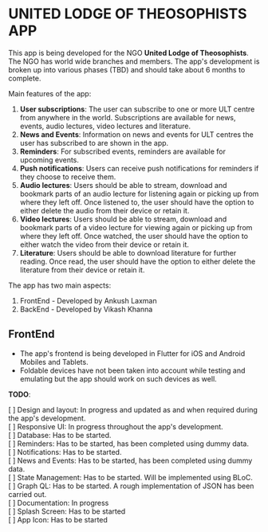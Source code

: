# __UNITED LODGE OF THEOSOPHISTS APP__

This app is being developed for the NGO __United Lodge of Theosophists__. The NGO has world wide branches and members. The app's development is broken up into various phases (TBD) and should take about 6 months to complete.

Main features of the app:
1. __User subscriptions__: The user can subscribe to one or more ULT centre from anywhere in the world. Subscriptions are available for news, events, audio lectures, video lectures and literature.
2. __News and Events__: Information on news and events for ULT centres the user has subscribed to are shown in the app.
3. __Reminders__: For subscribed events, reminders are available for upcoming events.
4. __Push notifications__: Users can receive push notifications for reminders if they choose to receive them.
5. __Audio lectures__: Users should be able to stream, download and bookmark parts of an audio lecture for listening again or picking up from where they left off. Once listened to, the user should have the option to either delete the audio from their device or retain it.
6. __Video lectures__: Users should be able to stream, download and bookmark parts of a video lecture for viewing again or picking up from where they left off. Once watched, the user should have the option to either watch the video from their device or retain it.
7. __Literature__: Users should be able to download literature for further reading. Once read, the user should have the option to either delete the literature from their device or retain it.

The app has two main aspects:

1. FrontEnd - Developed by Ankush Laxman
2. BackEnd - Developed by Vikash Khanna

## FrontEnd

* The app's frontend is being developed in Flutter for iOS and Android Mobiles and Tablets.
* Foldable devices have not been taken into account while testing and emulating but the app should work on such devices as well.

__TODO__:

[ ] Design and layout: In progress and updated as and when required during the app's development.<br>
[ ] Responsive UI: In progress throughout the app's development.<br>
[ ] Database: Has to be started.<br>
[ ] Reminders: Has to be started, has been completed using dummy data.<br>
[ ] Notifications: Has to be started.<br>
[ ] News and Events: Has to be started, has been completed using dummy data.<br>
[ ] State Management: Has to be started. Will be implemented using BLoC.<br>
[ ] Graph QL: Has to be started. A rough implementation of JSON has been carried out.<br>
[ ] Documentation: In progress<br>
[ ] Splash Screen: Has to be started<br>
[ ] App Icon: Has to be started<br>
